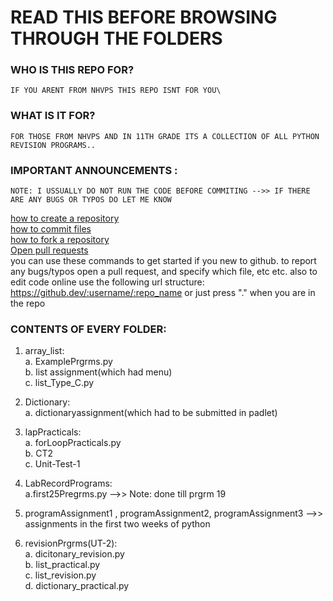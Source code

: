 # READ THIS BEFORE BROWSING THROUGH THE FOLDERS


### WHO IS THIS REPO FOR?
	IF YOU ARENT FROM NHVPS THIS REPO ISNT FOR YOU\

### WHAT IS IT FOR?
	FOR THOSE FROM NHVPS AND IN 11TH GRADE ITS A COLLECTION OF ALL PYTHON REVISION PROGRAMS..

### IMPORTANT ANNOUNCEMENTS :
	NOTE: I USSUALLY DO NOT RUN THE CODE BEFORE COMMITING -->> IF THERE ARE ANY BUGS OR TYPOS DO LET ME KNOW

[how to create a repository][1] \
[how to commit files][2] \
[how to fork a repository][3] \
[Open pull requests][4] \
you can use these commands to get started if you new to github.
to report any bugs/typos open a pull request, and specify which file, etc etc.
also to edit code online use the following url structure: 
https://github.dev/:username/:repo_name
or just press "." when you are in the repo

### CONTENTS OF EVERY FOLDER:
1. array_list:\
	a. ExamplePrgrms.py \
	b. list assignment(which had menu)\
	c. list_Type_C.py
2. Dictionary:\
	a. dictionaryassignment(which had to be submitted in padlet)
3. lapPracticals:\
	a. forLoopPracticals.py\
	b. CT2\
	c. Unit-Test-1

4. LabRecordPrograms:\
	a.first25Pregrms.py -->> Note: done till prgrm 19

5. programAssignment1 , programAssignment2, programAssignment3 -->> assignments in the first two weeks of python

6. revisionPrgrms(UT-2):\
	a. dicitonary_revision.py\
	b. list_practical.py\
	c. list_revision.py\
	d. dictionary_practical.py


[1]:https://docs.github.com/en/get-started/quickstart/create-a-repo#create-a-repository "how to create a repository"
[2]:https://docs.github.com/en/get-started/quickstart/create-a-repo#commit-your-first-change "how to commit files"
[3]:https://docs.github.com/en/get-started/quickstart/fork-a-repo#forking-a-repository "how to fork a repoitory"
[4]:https://docs.github.com/en/github/collaborating-with-pull-requests/proposing-changes-to-your-work-with-pull-requests/creating-a-pull-request#creating-the-pull-request "Open pull requests"
